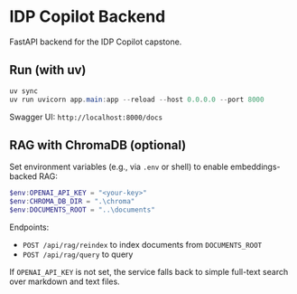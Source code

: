 # IDP Copilot Backend

FastAPI backend for the IDP Copilot capstone.

## Run (with uv)

```powershell
uv sync
uv run uvicorn app.main:app --reload --host 0.0.0.0 --port 8000
```

Swagger UI: `http://localhost:8000/docs`

## RAG with ChromaDB (optional)

Set environment variables (e.g., via `.env` or shell) to enable embeddings-backed RAG:

```powershell
$env:OPENAI_API_KEY = "<your-key>"
$env:CHROMA_DB_DIR = ".\chroma"
$env:DOCUMENTS_ROOT = "..\documents"
```

Endpoints:
- `POST /api/rag/reindex` to index documents from `DOCUMENTS_ROOT`
- `POST /api/rag/query` to query

If `OPENAI_API_KEY` is not set, the service falls back to simple full-text search over markdown and text files.